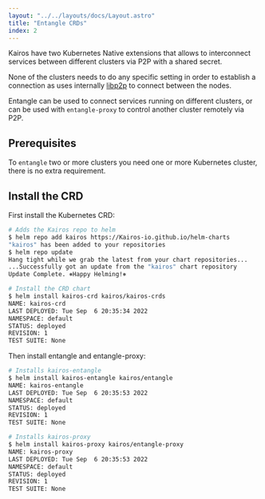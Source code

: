 ```yaml
---
layout: "../../layouts/docs/Layout.astro"
title: "Entangle CRDs"
index: 2
---
```


Kairos have two Kubernetes Native extensions that allows to interconnect services between different clusters via P2P with a shared secret.

None of the clusters needs to do any specific setting in order to establish a connection as uses internally [libp2p](https://github.com/libp2p/go-libp2p) to connect between the nodes.

Entangle can be used to connect services running on different clusters, or can be used with `entangle-proxy` to control another cluster remotely via P2P.

## Prerequisites

To `entangle` two or more clusters you need one or more Kubernetes cluster, there is no extra requirement.

## Install the CRD

First install the Kubernetes CRD: 
```bash
# Adds the Kairos repo to helm
$ helm repo add kairos https://Kairos-io.github.io/helm-charts
"kairos" has been added to your repositories
$ helm repo update
Hang tight while we grab the latest from your chart repositories...
...Successfully got an update from the "kairos" chart repository
Update Complete. ⎈Happy Helming!⎈

# Install the CRD chart
$ helm install kairos-crd kairos/kairos-crds
NAME: kairos-crd
LAST DEPLOYED: Tue Sep  6 20:35:34 2022
NAMESPACE: default
STATUS: deployed
REVISION: 1
TEST SUITE: None
```

Then install entangle and entangle-proxy:

```bash
# Installs kairos-entangle
$ helm install kairos-entangle kairos/entangle
NAME: kairos-entangle
LAST DEPLOYED: Tue Sep  6 20:35:53 2022
NAMESPACE: default
STATUS: deployed
REVISION: 1
TEST SUITE: None

# Installs kairos-proxy
$ helm install kairos-proxy kairos/entangle-proxy
NAME: kairos-proxy
LAST DEPLOYED: Tue Sep  6 20:35:53 2022
NAMESPACE: default
STATUS: deployed
REVISION: 1
TEST SUITE: None
```


